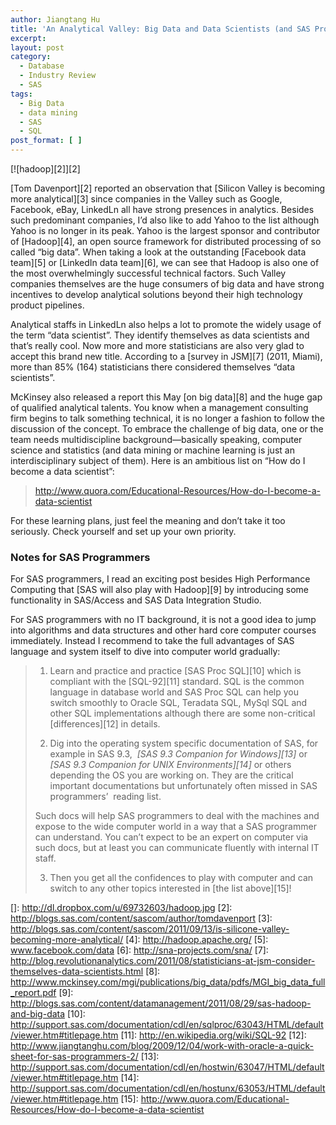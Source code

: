```yaml
---
author: Jiangtang Hu
title: 'An Analytical Valley: Big Data and Data Scientists (and SAS Programmers)'
excerpt:
layout: post
category:
  - Database
  - Industry Review
  - SAS
tags:
  - Big Data
  - data mining
  - SAS
  - SQL
post_format: [ ]
---
```

[![hadoop][2]][2]

[Tom Davenport][2] reported an observation that [Silicon Valley is becoming more analytical][3] since companies in the Valley such as Google, Facebook, eBay, LinkedLn all have strong presences in analytics. Besides such predominant companies, I’d also like to add Yahoo to the list although Yahoo is no longer in its peak. Yahoo is the largest sponsor and contributor of [Hadoop][4], an open source framework for distributed processing of so called “big data”. When taking a look at the outstanding [Facebook data team][5] or [LinkedIn data team][6], we can see that Hadoop is also one of the most overwhelmingly successful technical factors. Such Valley companies themselves are the huge consumers of big data and have strong incentives to develop analytical solutions beyond their high technology product pipelines.

Analytical staffs in LinkedLn also helps a lot to promote the widely usage of the term “data scientist”. They identify themselves as data scientists and that’s really cool. Now more and more statisticians are also very glad to accept this brand new title. According to a [survey in JSM][7] (2011, Miami), more than 85% (164) statisticians there considered themselves “data scientists”. 

McKinsey also released a report this May [on big data][8] and the huge gap of qualified analytical talents. You know when a management consulting firm begins to talk something technical, it is no longer a fashion to follow the discussion of the concept. To embrace the challenge of big data, one or the team needs multidiscipline background—basically speaking, computer science and statistics (and data mining or machine learning is just an interdisciplinary subject of them). Here is an ambitious list on “How do I become a data scientist”:

> <http://www.quora.com/Educational-Resources/How-do-I-become-a-data-scientist>

For these learning plans, just feel the meaning and don’t take it too seriously. Check yourself and set up your own priority. 

### Notes for SAS Programmers

For SAS programmers, I read an exciting post besides High Performance Computing that [SAS will also play with Hadoop][9] by introducing some functionality in SAS/Access and SAS Data Integration Studio.

For SAS programmers with no IT background, it is not a good idea to jump into algorithms and data structures and other hard core computer courses immediately. Instead I recommend to take the full advantages of SAS language and system itself to dive into computer world gradually:

> 1. Learn and practice and practice [SAS Proc SQL][10] which is compliant with the [SQL-92][11] standard. SQL is the common language in database world and SAS Proc SQL can help you switch smoothly to Oracle SQL, Teradata SQL, MySql SQL and other SQL implementations although there are some non-critical [differences][12] in details.
> 
> 2. Dig into the operating system specific documentation of SAS, for example in SAS 9.3,  *[SAS 9.3 Companion for Windows][13]* or *[SAS 9.3 Companion for UNIX Environments][14]* or others depending the OS you are working on. They are the critical important documentations but unfortunately often missed in SAS programmers’  reading list. 
> 
> Such docs will help SAS programmers to deal with the machines and expose to the wide computer world in a way that a SAS programmer can understand. You can’t expect to be an expert on computer via such docs, but at least you can communicate fluently with internal IT staff. 
> 
> 3. Then you get all the confidences to play with computer and can switch to any other topics interested in [the list above][15]!

 []: http://dl.dropbox.com/u/69732603/hadoop.jpg
 [2]: http://blogs.sas.com/content/sascom/author/tomdavenport
 [3]: http://blogs.sas.com/content/sascom/2011/09/13/is-silicone-valley-becoming-more-analytical/
 [4]: http://hadoop.apache.org/
 [5]: www.facebook.com/data
 [6]: http://sna-projects.com/sna/
 [7]: http://blog.revolutionanalytics.com/2011/08/statisticians-at-jsm-consider-themselves-data-scientists.html
 [8]: http://www.mckinsey.com/mgi/publications/big_data/pdfs/MGI_big_data_full_report.pdf
 [9]: http://blogs.sas.com/content/datamanagement/2011/08/29/sas-hadoop-and-big-data
 [10]: http://support.sas.com/documentation/cdl/en/sqlproc/63043/HTML/default/viewer.htm#titlepage.htm
 [11]: http://en.wikipedia.org/wiki/SQL-92
 [12]: http://www.jiangtanghu.com/blog/2009/12/04/work-with-oracle-a-quick-sheet-for-sas-programmers-2/
 [13]: http://support.sas.com/documentation/cdl/en/hostwin/63047/HTML/default/viewer.htm#titlepage.htm
 [14]: http://support.sas.com/documentation/cdl/en/hostunx/63053/HTML/default/viewer.htm#titlepage.htm
 [15]: http://www.quora.com/Educational-Resources/How-do-I-become-a-data-scientist